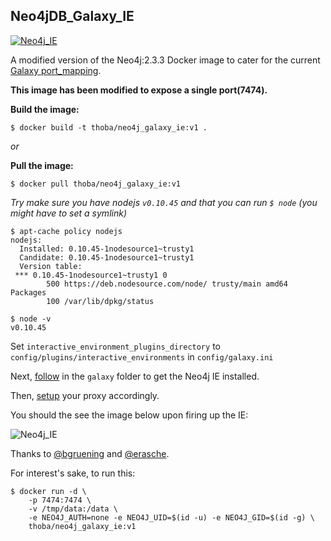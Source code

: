 ## Neo4jDB_Galaxy_IE

[![Neo4j_IE](http://dockeri.co/image/thoba/neo4j_galaxy_ie)](https://hub.docker.com/r/thoba/neo4j_galaxy_ie/)

A modified version of the Neo4j:2.3.3 Docker image to cater for the current [Galaxy port_mapping](https://github.com/galaxyproject/galaxy/blob/dev/lib/galaxy/web/base/interactive_environments.py#L381).

**This image has been modified to expose a single port(7474).**

**Build the image:**

```
$ docker build -t thoba/neo4j_galaxy_ie:v1 .
```

*or*

**Pull the image:**

```
$ docker pull thoba/neo4j_galaxy_ie:v1
```

*Try make sure you have nodejs `v0.10.45` and that you can run `$ node` (you might have to set a symlink)*

```
$ apt-cache policy nodejs
nodejs:
  Installed: 0.10.45-1nodesource1~trusty1
  Candidate: 0.10.45-1nodesource1~trusty1
  Version table:
 *** 0.10.45-1nodesource1~trusty1 0
        500 https://deb.nodesource.com/node/ trusty/main amd64 Packages
        100 /var/lib/dpkg/status
```


```
$ node -v
v0.10.45
```
Set `interactive_environment_plugins_directory` to `config/plugins/interactive_environments` in `config/galaxy.ini`

Next, [follow](galaxy/README.md) in the `galaxy` folder to get the Neo4j IE installed.

Then, [setup](https://docs.galaxyproject.org/en/master/admin/interactive_environments.html#setting-up-the-proxy) your proxy accordingly.

You should the see the image below upon firing up the IE:

![Neo4j_IE](https://raw.githubusercontent.com/thobalose/neo4j_galaxy_ie/master/neo4j_ie.png)

Thanks to [@bgruening](https://github.com/bgruening) and [@erasche](https://github.com/erasche).

For interest's sake, to run this:

```
$ docker run -d \
    -p 7474:7474 \
    -v /tmp/data:/data \
    -e NEO4J_AUTH=none -e NEO4J_UID=$(id -u) -e NEO4J_GID=$(id -g) \
    thoba/neo4j_galaxy_ie:v1
```
